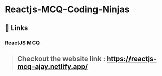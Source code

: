 # Reactjs-MCQ-Coding-Ninjas
## 🔗 Links
### ReactJS MCQ
> ## Checkout the website link : https://reactjs-mcq-ajay.netlify.app/
